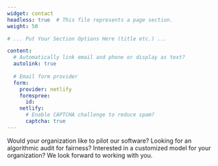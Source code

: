 ```yaml
---
widget: contact
headless: true  # This file represents a page section.
weight: 50

# ... Put Your Section Options Here (title etc.) ...

content:
  # Automatically link email and phone or display as text?
  autolink: true
  
  # Email form provider
  form:
    provider: netlify
    formspree:
      id:
    netlify:
      # Enable CAPTCHA challenge to reduce spam?
      captcha: true
---
```


Would your organization like to pilot our software? Looking for an algorithmic audit for fairness? Interested in a customized model for your organization? We look forward to working with you.
